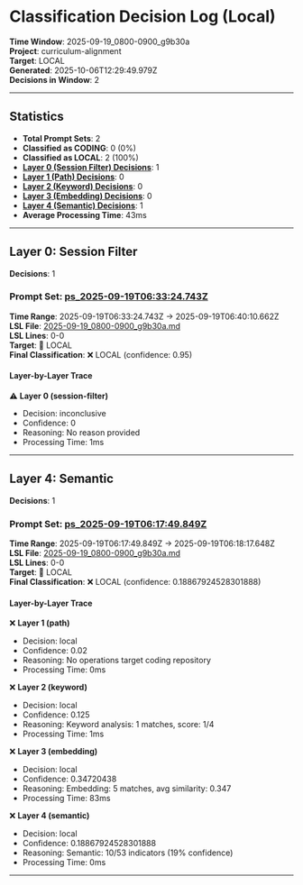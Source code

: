 # Classification Decision Log (Local)

**Time Window**: 2025-09-19_0800-0900_g9b30a<br>
**Project**: curriculum-alignment<br>
**Target**: LOCAL<br>
**Generated**: 2025-10-06T12:29:49.979Z<br>
**Decisions in Window**: 2

---

## Statistics

- **Total Prompt Sets**: 2
- **Classified as CODING**: 0 (0%)
- **Classified as LOCAL**: 2 (100%)
- **[Layer 0 (Session Filter) Decisions](#layer-0-session-filter)**: 1
- **[Layer 1 (Path) Decisions](#layer-1-path)**: 0
- **[Layer 2 (Keyword) Decisions](#layer-2-keyword)**: 0
- **[Layer 3 (Embedding) Decisions](#layer-3-embedding)**: 0
- **[Layer 4 (Semantic) Decisions](#layer-4-semantic)**: 1
- **Average Processing Time**: 43ms

---

## Layer 0: Session Filter

**Decisions**: 1

### Prompt Set: [ps_2025-09-19T06:33:24.743Z](../../history/2025-09-19_0800-0900_g9b30a.md#ps_2025-09-19T06:33:24.743Z)

**Time Range**: 2025-09-19T06:33:24.743Z → 2025-09-19T06:40:10.662Z<br>
**LSL File**: [2025-09-19_0800-0900_g9b30a.md](../../history/2025-09-19_0800-0900_g9b30a.md#ps_2025-09-19T06:33:24.743Z)<br>
**LSL Lines**: 0-0<br>
**Target**: 📍 LOCAL<br>
**Final Classification**: ❌ LOCAL (confidence: 0.95)

#### Layer-by-Layer Trace

⚠️ **Layer 0 (session-filter)**
- Decision: inconclusive
- Confidence: 0
- Reasoning: No reason provided
- Processing Time: 1ms

---

## Layer 4: Semantic

**Decisions**: 1

### Prompt Set: [ps_2025-09-19T06:17:49.849Z](../../history/2025-09-19_0800-0900_g9b30a.md#ps_2025-09-19T06:17:49.849Z)

**Time Range**: 2025-09-19T06:17:49.849Z → 2025-09-19T06:18:17.648Z<br>
**LSL File**: [2025-09-19_0800-0900_g9b30a.md](../../history/2025-09-19_0800-0900_g9b30a.md#ps_2025-09-19T06:17:49.849Z)<br>
**LSL Lines**: 0-0<br>
**Target**: 📍 LOCAL<br>
**Final Classification**: ❌ LOCAL (confidence: 0.18867924528301888)

#### Layer-by-Layer Trace

❌ **Layer 1 (path)**
- Decision: local
- Confidence: 0.02
- Reasoning: No operations target coding repository
- Processing Time: 0ms

❌ **Layer 2 (keyword)**
- Decision: local
- Confidence: 0.125
- Reasoning: Keyword analysis: 1 matches, score: 1/4
- Processing Time: 1ms

❌ **Layer 3 (embedding)**
- Decision: local
- Confidence: 0.34720438
- Reasoning: Embedding: 5 matches, avg similarity: 0.347
- Processing Time: 83ms

❌ **Layer 4 (semantic)**
- Decision: local
- Confidence: 0.18867924528301888
- Reasoning: Semantic: 10/53 indicators (19% confidence)
- Processing Time: 0ms

---

